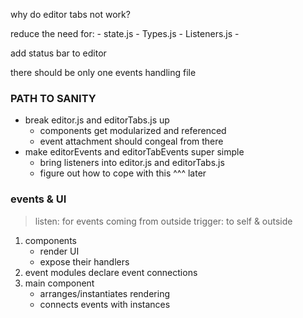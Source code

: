
why do editor tabs not work?

reduce the need for:
	- state.js
	- Types.js
	- Listeners.js
	- 

add status bar to editor

there should be only one events handling file


### PATH TO SANITY
- break editor.js and editorTabs.js up
	- components get modularized and referenced
	- event attachment should congeal from there
- make editorEvents and editorTabEvents super simple
	- bring listeners into editor.js and editorTabs.js
	- figure out how to cope with this ^^^ later

### events & UI
> listen: for events coming from outside
> trigger: to self & outside

1. components
	- render UI
	- expose their handlers
2. event modules declare event connections
3. main component
	- arranges/instantiates rendering
	- connects events with instances